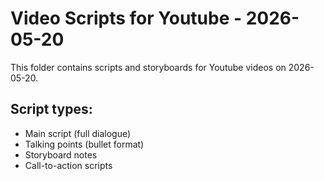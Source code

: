 # Video Scripts for Youtube - 2026-05-20

This folder contains scripts and storyboards for Youtube videos on 2026-05-20.

## Script types:
- Main script (full dialogue)
- Talking points (bullet format)
- Storyboard notes
- Call-to-action scripts
